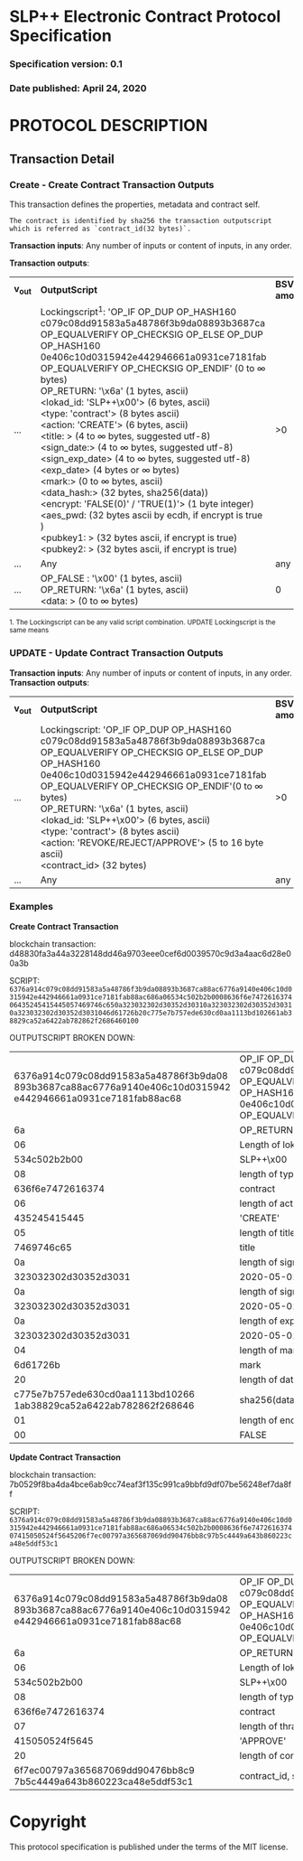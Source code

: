 # SLP++ Electronic Contract Protocol Specification
### Specification version: 0.1
### Date published: April 24, 2020

# PROTOCOL DESCRIPTION

## Transaction Detail

### Create - Create Contract Transaction Outputs

This transaction defines the properties, metadata and contract self. 
```
The contract is identified by sha256 the transaction outputscript which is referred as `contract_id(32 bytes)`.
```

**Transaction inputs**: Any number of inputs or content of inputs, in any order.

**Transaction outputs**:
<table>
<tr>
  <td><b>v<sub>out</sub></b></td>
  <td><b>OutputScript </b></td>
  <td><b>BSV<br/>amount</b></td>
</tr>
  <tr>
    <td>...</td>
   <td>
   Lockingscript<sup>1</sup>: 'OP_IF OP_DUP OP_HASH160 c079c08dd91583a5a48786f3b9da08893b3687ca OP_EQUALVERIFY OP_CHECKSIG OP_ELSE OP_DUP OP_HASH160 0e406c10d0315942e442946661a0931ce7181fab OP_EQUALVERIFY OP_CHECKSIG OP_ENDIF' (0 to ∞ bytes)<br/>   
   OP_RETURN: '\x6a' (1 bytes, ascii)<br/>
   &lt;lokad_id: 'SLP++\x00'&gt; (6 bytes, ascii)<br/>
   &lt;type: 'contract'&gt; (8 bytes ascii)<br/>
   &lt;action: 'CREATE'&gt; (6 bytes, ascii)<br/>
   &lt;title: &gt; (4 to  ∞ bytes, suggested utf-8)<br/>
   &lt;sign_date:&gt; (4 to ∞ bytes, suggested utf-8)<br/>
   &lt;sign_exp_date&gt; (4 to ∞ bytes, suggested utf-8)<br/>
   &lt;exp_date&gt; (4 bytes or ∞ bytes)<br/>
   &lt;mark:&gt; (0 to ∞ bytes, ascii)<br/>
   &lt;data_hash:&gt; (32 bytes, sha256(data))<br/>
   &lt;encrypt: 'FALSE(0)' / 'TRUE(1)'&gt; (1 byte integer)<br/>
   &lt;aes_pwd: (32 bytes ascii by ecdh, if encrypt is true )<br/>
   &lt;pubkey1: &gt; (32 bytes ascii, if encrypt is true)<br/>
   &lt;pubkey2: &gt; (32 bytes ascii, if encrypt is true)<br/>
   </td>
    <td>>0</td>
  </tr>
  
  <tr>
    <td>...</td>
    <td>Any</td>
    <td>any</td>
  </tr>
  
  <tr>
    <td>...</td>
    <td>
    OP_FALSE : '\x00' (1 bytes, ascii)<br>
    OP_RETURN: '\x6a' (1 bytes, ascii)<br>
    &lt;data: &gt; (0 to ∞ bytes)<br/>
    </td>
    <td>0</td>
  </tr>
 
</table>

<sup>1. The Lockingscript can be any valid script combination.  UPDATE Lockingscript is the same means</sup>   

### UPDATE - Update Contract Transaction Outputs
  
**Transaction inputs**: Any number of inputs or content of inputs, in any order.  
**Transaction outputs**:
<table>
<tr>
  <td><b>v<sub>out</sub></b></td>
  <td><b>OutputScript </b></td>
  <td><b>BSV<br/>amount</b></td>
</tr>
  <tr>
  <td>...</td>
  <td>
   Lockingscript: 'OP_IF OP_DUP OP_HASH160 c079c08dd91583a5a48786f3b9da08893b3687ca OP_EQUALVERIFY OP_CHECKSIG OP_ELSE OP_DUP OP_HASH160 0e406c10d0315942e442946661a0931ce7181fab OP_EQUALVERIFY OP_CHECKSIG OP_ENDIF'(0 to ∞ bytes)<br/>   
   OP_RETURN: '\x6a' (1 bytes, ascii)<br/>
&lt;lokad_id: 'SLP++\x00'&gt; (6 bytes, ascii)<BR>
&lt;type: 'contract'&gt; (8 bytes ascii)<br/>
&lt;action: 'REVOKE/REJECT/APPROVE'&gt; (5 to 16 byte ascii)<BR>
&lt;contract_id&gt; (32 bytes)<BR>
  </td>
    <td>>0 </td>
  </tr>

  <tr>
    <td>...</td>
    <td>Any</td>
    <td>any</td>
  </tr>

</table>


### Examples

**Create Contract Transaction**

blockchain transaction: d48830fa3a44a3228148dd46a9703eee0cef6d0039570c9d3a4aac6d28e00a3b

SCRIPT: ``6376a914c079c08dd91583a5a48786f3b9da08893b3687ca88ac6776a9140e406c10d0315942e442946661a0931ce7181fab88ac686a06534c502b2b0008636f6e747261637406435245415445057469746c650a323032302d30352d30310a323032302d30352d30310a323032302d30352d3031046d61726b20c775e7b757ede630cd0aa1113bd102661ab38829ca52a6422ab782862f2686460100``

OUTPUTSCRIPT BROKEN DOWN:
<table>
<tr>
<td>6376a914c079c08dd91583a5a48786f3b9da08
893b3687ca88ac6776a9140e406c10d0315942
e442946661a0931ce7181fab88ac68</td>
<td>OP_IF OP_DUP OP_HASH160 c079c08dd91583a5a48786f3b9da08893b3687ca 
  OP_EQUALVERIFY OP_CHECKSIG OP_ELSE OP_DUP OP_HASH160 
  0e406c10d0315942e442946661a0931ce7181fab OP_EQUALVERIFY OP_CHECKSIG OP_ENDIF</td>
</tr>
 <tr>
  <td>6a</td>
  <td>OP_RETURN</td>
 </tr>
 <tr>
  <td>06</td>
  <td>Length of lokad_id field (6 bytes)</td>
 </tr>
 <tr>
  <td>534c502b2b00</td>
  <td>SLP++\x00</td>
 </tr>
 <tr>
  <td>08</td>
  <td>length of type field (8 byte)</td>
 </tr>
 <tr>
  <td>636f6e7472616374</td>
  <td>contract</td>
 </tr>
 <tr>
  <td>06</td>
  <td>length of action field (6 bytes)</td>
 </tr>
 <tr>
  <td>435245415445</td>
  <td>'CREATE'</td>
 </tr>
 <tr>
  <td>05</td>
  <td>length of title field(5 bytes)</td>
 </tr>
 <tr>
  <td>
   7469746c65<br/>
  </td>
  <td>title</td>
 </tr>
 <tr>
  <td>0a</td>
  <td>length of sign_date field(10 bytes)</td>
 </tr>
 <tr>
  <td>323032302d30352d3031</td>
  <td>2020-05-01</td>
 </tr>
  <tr>
  <td>0a</td>
  <td>length of sign_exp_date field(10 bytes)</td>
 </tr>
 <tr>
  <td>323032302d30352d3031</td>
  <td>2020-05-01</td>
 </tr>
 <tr>
  <td>0a</td>
  <td>length of exp_date field(10 bytes)</td>
 </tr>
 <tr>
  <td>323032302d30352d3031</td>
  <td>2020-05-01</td>
 </tr>
 <tr>
  <td>04</td>
  <td>length of mark field(4 bytes)</td>
 </tr>
 <tr>
  <td>6d61726b</td>
  <td>mark</td>
 </tr>
 <tr>
  <td>20</td>
  <td>length of data_hash field(32 bytes)</td>
 </tr>
 <tr>
  <td>c775e7b757ede630cd0aa1113bd10266
1ab38829ca52a6422ab782862f268646
</td>
  <td>sha256(data)</td>
 </tr>
  <tr>
  <td>01</td>
  <td>length of encrypt field(1 bytes)</td>
 </tr>
 <tr>
  <td>00</td>
  <td>FALSE</td>
 </tr>
</table>

**Update Contract Transaction**

blockchain transaction: 7b0529f8ba4da4bce6ab9cc74eaf3f135c991ca9bbfd9df07be56248ef7da8ff

SCRIPT: ``6376a914c079c08dd91583a5a48786f3b9da08893b3687ca88ac6776a9140e406c10d0315942e442946661a0931ce7181fab88ac686a06534c502b2b0008636f6e747261637407415050524f5645206f7ec00797a365687069dd90476bb8c97b5c4449a643b860223ca48e5ddf53c1``

OUTPUTSCRIPT BROKEN DOWN:
<table>
<tr>
<td>6376a914c079c08dd91583a5a48786f3b9da08
893b3687ca88ac6776a9140e406c10d0315942
e442946661a0931ce7181fab88ac68</td>
<td>OP_IF OP_DUP OP_HASH160 c079c08dd91583a5a48786f3b9da08893b3687ca 
  OP_EQUALVERIFY OP_CHECKSIG OP_ELSE OP_DUP OP_HASH160 
  0e406c10d0315942e442946661a0931ce7181fab OP_EQUALVERIFY OP_CHECKSIG OP_ENDIF</td>
</tr>
 <tr>
  <td>6a</td>
  <td>OP_RETURN</td>
 </tr>
 <tr>
  <td>06</td>
  <td>Length of lokad_id field (6 bytes)</td>
 </tr>
 <tr>
  <td>534c502b2b00</td>
  <td>SLP++\x00</td>
 </tr>
 <tr>
  <td>08</td>
  <td>length of type field (8 byte)</td>
 </tr>
 <tr>
  <td>636f6e7472616374</td>
  <td>contract</td>
 </tr>
 <tr>
  <td>07</td>
  <td>length of thransaction_type field (7 bytes)</td>
 </tr>
 <tr>
  <td>415050524f5645</td>
  <td>'APPROVE'</td>
 </tr>
  <td>20</td>
  <td>length of contract_id field(32 bytes)</td>
 </tr>
 <tr>
  <td>6f7ec00797a365687069dd90476bb8c9
7b5c4449a643b860223ca48e5ddf53c1
</td>
  <td>contract_id, sha256(outputscript)</td>
 </tr>
</table>

# Copyright

This protocol specification is published under the terms of the MIT license.
